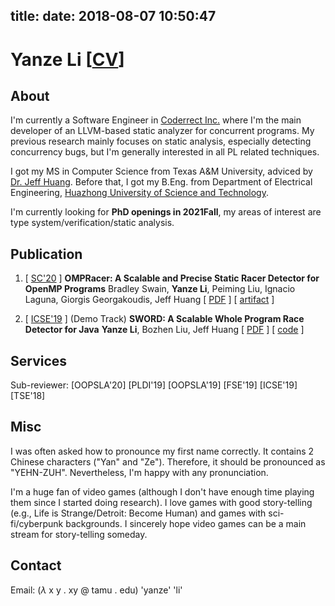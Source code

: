 title:
date: 2018-08-07 10:50:47
---
# Yanze Li \[[CV](index/cv-yanzeli.pdf)\]

## About

I'm currently a Software Engineer in [Coderrect Inc.](https://coderrect.com/) where I'm the main developer of an LLVM-based static analyzer for concurrent programs. My previous research mainly focuses on static analysis, especially detecting concurrency bugs, but I'm generally interested in all PL related techniques.


I got my MS in Computer Science from Texas A&M University, adviced by [Dr. Jeff Huang](http://parasol.tamu.edu/~jeff/). Before that, I got my B.Eng. from Department of Electrical Engineering, [Huazhong University of Science and Technology](http://english.hust.edu.cn/).


I'm currently looking for **PhD openings in 2021Fall**, my areas of interest are type system/verification/static analysis.


## Publication

1. \[ [SC'20](https://sc20.supercomputing.org/) \] **OMPRacer: A Scalable and Precise Static Racer Detector for OpenMP Programs**
  Bradley Swain, **Yanze Li**, Peiming Liu, Ignacio Laguna, Giorgis Georgakoudis, Jeff Huang
  \[ [PDF](index/sc-preprint.pdf) \] \[ [artifact](https://github.com/parasol-aser/OMPRacer) \]

2. \[ [ICSE'19](https://2019.icse-conferences.org/) \] (Demo Track) **SWORD: A Scalable Whole Program Race Detector for Java**
  **Yanze Li**, Bozhen Liu, Jeff Huang
  \[ [PDF](index/icse2019-demo.pdf) \] \[ [code](https://github.com/funemy/SWORD) \]

## Services

Sub-reviewer: \[OOPSLA'20\] \[PLDI'19\] \[OOPSLA'19\] \[FSE'19\] \[ICSE'19\] \[TSE'18\]

## Misc
I was often asked how to pronounce my first name correctly. It contains 2 Chinese characters ("Yan" and "Ze"). Therefore, it should be pronounced as "YEHN-ZUH". Nevertheless, I'm happy with any pronunciation.

I'm a huge fan of video games (although I don't have enough time playing them since I started doing research).
I love games with good story-telling (e.g., Life is Strange/Detroit: Become Human) and games with sci-fi/cyberpunk backgrounds. I sincerely hope video games can be a main stream for story-telling someday.

## Contact

Email: ($\lambda$ x y . xy @ tamu . edu) 'yanze' 'li'
